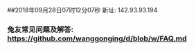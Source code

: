##2018年09月28日07时12分07秒 新址: 142.93.93.194
### 兔友常见问题及解答: https://github.com/wanggonging/d/blob/w/FAQ.md
